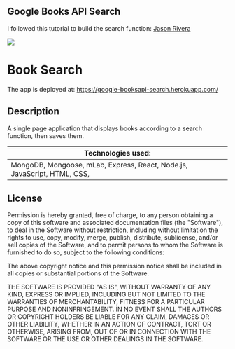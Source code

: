 ## Google Books API Search

I followed this tutorial to build the search function: [Jason Rivera](https://www.youtube.com/watch?v=nT6Ud9nUzXU&list=PL_kAgwZgMfWx52BOjXE1GSWqN3Wyx13OC&index=2)


![](BookSearch.gif)


# Book Search

The app is deployed at:
https://google-booksapi-search.herokuapp.com/


## Description

A single page application that displays books according to a search function, then saves them.

| Technologies used:                                                                        |
| ----------------------------------------------------------------------------------------- |
| MongoDB, Mongoose, mLab, Express, React, Node.js, JavaScript, HTML, CSS, 



## License


Permission is hereby granted, free of charge, to any person obtaining a copy of this software and associated documentation files (the "Software"), to deal in the Software without restriction, including without limitation the rights to use, copy, modify, merge, publish, distribute, sublicense, and/or sell copies of the Software, and to permit persons to whom the Software is furnished to do so, subject to the following conditions:

The above copyright notice and this permission notice shall be included in all copies or substantial portions of the Software.

THE SOFTWARE IS PROVIDED "AS IS", WITHOUT WARRANTY OF ANY KIND, EXPRESS OR IMPLIED, INCLUDING BUT NOT LIMITED TO THE WARRANTIES OF MERCHANTABILITY, FITNESS FOR A PARTICULAR PURPOSE AND NONINFRINGEMENT. IN NO EVENT SHALL THE AUTHORS OR COPYRIGHT HOLDERS BE LIABLE FOR ANY CLAIM, DAMAGES OR OTHER LIABILITY, WHETHER IN AN ACTION OF CONTRACT, TORT OR OTHERWISE, ARISING FROM, OUT OF OR IN CONNECTION WITH THE SOFTWARE OR THE USE OR OTHER DEALINGS IN THE SOFTWARE.